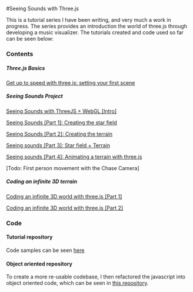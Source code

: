 #Seeing Sounds with Three.js

<p>This is a tutorial series I have been writing, and very much a work in progress. The series provides an introduction the world of three.js through developing a music visualizer. The tutorials created and code used so far can be seen below:</p>
<h3>Contents</h3>
<h5>Three.js Basics</h5>
<p><a href="/get-up-to-speed-with-three-js-webgl/">Get up to speed with three.js: setting your first scene</a></p>
<h5>Seeing Sounds Project</h5>
<p><a title="Seeing sounds Intro" href="http://www.graemefulton.com/seeing-sounds-three-js-webglmusic-visualization/" target="_blank">Seeing Sounds with ThreeJS + WebGL [Intro]</a></p>
<p><a title="Seeing sounds part 1" href="/create-star-field-three-js-webgl-part-1/" target="_blank">Seeing Sounds [Part 1]: Creating the star field </a></p>
<p><a title="Seeing Sounds Part 2" href="/creating-terrain-three-js-webgl-part-2/" target="_blank">Seeing Sounds [Part 2]: Creating the terrain</a></p>
<p><a title="Seeing sounds Part 3" href="/animating-terrain-three-js-webgl-part-3/" target="_blank">Seeing sounds [Part 3]: Star field + Terrain</a></p>
<p><a title="Seeing sounds part 4" href="/animating-terrain-three-js-webgl-part-4-2/" target="_blank">Seeing sounds [Part 4]: Animating a terrain with three.js</a></p>
<p>[Todo: First person movement with the Chase Camera]</p>
<h5>Coding an infinite 3D terrain</h5>
<p><a href="/three-js-infinite-world-webgl-p1/">Coding an infinite 3D world with three.js [Part 1]</a></p>
<p><a href="/threejs-infinite-world-webgl/">Coding an infinite 3D world with three.js [Part 2]</a></p>
<h3>Code</h3>
<h4>Tutorial repository</h4>
<p>Code samples can be seen <a title="seeing sounds code" href="https://github.com/GraemeFulton/threejs-starter" target="_blank">here</a></p>
<h4>Object oriented repository</h4>
<p>To create a more re-usable codebase, I then refactored the javascript into object oriented code, which can be seen in <a title="Object oriented code samples" href="https://github.com/GraemeFulton/three-js-visualizerOO" target="_blank">this repository</a>.</p>

